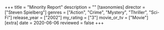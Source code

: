 +++
title = "Minority Report"
description = ""
[taxonomies]
director = ["Steven Spielberg"] 
genres = ["Action", "Crime", "Mystery", "Thriller", "Sci-Fi"]
release_year = ["2002"]
my_rating = ["3"]
movie_or_tv = ["Movie"]
[extra]
date = 2020-06-06
reviewed = false
+++
